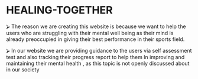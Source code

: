 # HEALING-TOGETHER

⮚	The reason we are creating this website is because we want to help the users who are struggling with  their mental well being as their mind is already preoccupied in  giving their best performance in their sports field.
 
⮚	In our website we are providing guidance to the users via self assessment test and also tracking their progress  report to help them In improving and maintaining their mental health , as this topic is not openly discussed about in our society

